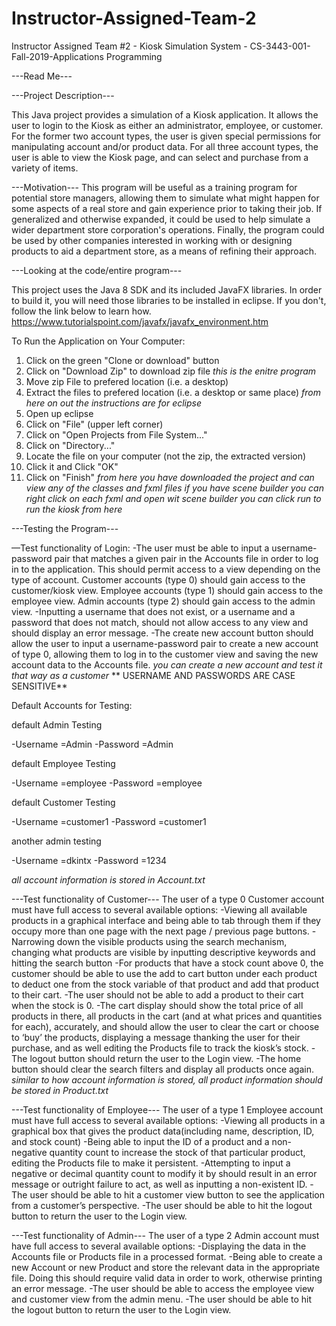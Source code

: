 # Instructor-Assigned-Team-2
Instructor Assigned Team #2 - Kiosk Simulation System - CS-3443-001-Fall-2019-Applications Programming



---Read Me---



---Project Description---

This Java project provides a simulation of a Kiosk application. It allows the user to login to the Kiosk as either an administrator, employee, or customer. For the former two account types, the user is given special permissions for manipulating account and/or product data. For all three account types, the user is able to view the Kiosk page, and can select and purchase from a variety of items.


---Motivation---
This program will be useful as a training program for potential store managers, allowing them to simulate what might happen for some aspects of a real store and gain experience prior to taking their job. If generalized and otherwise expanded, it could be used to help simulate a wider department store corporation's operations. Finally, the program could be used by other companies interested in working with or designing products to aid a department store, as a means of refining their approach.


---Looking at the code/entire program---

This project uses the Java 8 SDK and its included JavaFX libraries. In order to build it, you will need those libraries to be installed in eclipse. If you don't, follow the link below to learn how.
https://www.tutorialspoint.com/javafx/javafx_environment.htm

To Run the Application on Your Computer:
1. Click on the green "Clone or download" button
2. Click on "Download Zip" to download zip file
*this is the enitre program*
3. Move zip File to prefered location (i.e. a desktop)
4. Extract the files to prefered location (i.e. a desktop or same place)
*from here on out the instructions are for eclipse*
5. Open up eclipse
6. Click on "File" (upper left corner)
7. Click on "Open Projects from File System..."
8. Click on "Directory..."
9. Locate the file on your computer (not the zip, the extracted version)
10. Click it and Click "OK"
11. Click on "Finish"
*from here you have downloaded the project and can view any of the classes and fxml files*
*if you have scene builder you can right click on each fxml and open wit scene builder*
*you can click run to run the kiosk from here*


---Testing the Program---

—Test functionality of Login:
-The user must be able to input a username-password pair that matches a given pair in the Accounts file in order to log in to the application. This should permit access to a view depending on the type of account. Customer accounts (type 0) should gain access to the customer/kiosk view. Employee accounts (type 1) should gain access to the employee view. Admin accounts (type 2) should gain access to the admin view. 
-Inputting a username that does not exist, or a username and a password that does not match, should not allow access to any view and should display an error message. 
-The create new account button should allow the user to input a username-password pair to create a new account of type 0, allowing them to log in to the customer view and saving the new account data to the Accounts file.
*you can create a new account and test it that way as a customer*
** USERNAME AND PASSWORDS ARE CASE SENSITIVE**

Default Accounts for Testing:

default Admin Testing

-Username =Admin
-Password =Admin

default Employee Testing

-Username =employee
-Password =employee

default Customer Testing

-Username =customer1
-Password =customer1

another admin testing

-Username =dkintx
-Password =1234

*all account information is stored in Account.txt*


---Test functionality of Customer---
The user of a type 0 Customer account must have full access to several available options:
-Viewing all available products in a graphical interface and being able to tab through them if they occupy more than one page with the next page / previous page buttons.
-Narrowing down the visible products using the search mechanism, changing what products are visible by inputting descriptive keywords and hitting the search button
-For products that have a stock count above 0, the customer should be able to use the add to cart button under each product to deduct one from the stock variable of that product and add that product to their cart.
-The user should not be able to add a product to their cart when the stock is 0.
-The cart display should show the total price of all products in there, all products in the cart (and at what prices and quantities for each), accurately, and should allow the user to clear the cart or choose to ‘buy’ the products, displaying a message thanking the user for their purchase, and as well editing the Products file to track the kiosk’s stock.
-The logout button should return the user to the Login view.
-The home button should clear the search filters and display all products once again.
*similar to how account information is stored, all product information should be stored in Product.txt*

---Test functionality of Employee---
The user of a type 1 Employee account must have full access to several available options:
-Viewing all products in a graphical box that gives the product data(including name, description, ID, and stock count)
-Being able to input the ID of a product and a non-negative quantity count to increase the stock of that particular product, editing the Products file to make it persistent.
-Attempting to input a negative or decimal quantity count to modify it by should result in an error message or outright failure to act, as well as inputting a non-existent ID.
-The user should be able to hit a customer view button to see the application from a customer’s perspective.
-The user should be able to hit the logout button to return the user to the Login view.

---Test functionality of Admin---
The user of a type 2 Admin account must have full access to several available options:
-Displaying the data in the Accounts file or Products file in a processed format.
-Being able to create a new Account or new Product and store the relevant data in the appropriate file. Doing this should require valid data in order to work, otherwise printing an error message.
-The user should be able to access the employee view and customer view from the admin menu.
-The user should be able to hit the logout button to return the user to the Login view.
